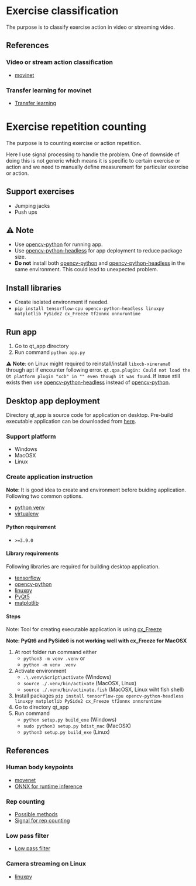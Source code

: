 # Exercise classification

The purpose is to classify exercise action in video or streaming video.

## References

### Video or stream action classification

- [movinet](https://www.tensorflow.org/hub/tutorials/movinet)

### Transfer learning for movinet

- [Transfer learning](https://github.com/tensorflow/models/blob/master/official/projects/movinet/movinet_streaming_model_training_and_inference.ipynb)

# Exercise repetition counting

The purpose is to counting exercise or action repetition.

Here I use signal processing to handle the problem. One of downside of doing
this is not generic which means it is specific to certain exercise or action and
we need to manually define measurement for particular exercise or action.

## Support exercises

- Jumping jacks
- Push ups

## ⚠ Note

- Use [opencv-python](https://pypi.org/project/opencv-python/) for running app.
- Use [opencv-python-headless](https://pypi.org/project/opencv-python-headless/) for app deployment to reduce package size.
- **Do not** install both [opencv-python](https://pypi.org/project/opencv-python/) and [opencv-python-headless](https://pypi.org/project/opencv-python-headless/) in the same environment. This could lead to unexpected problem.

## Install libraries

- Create isolated environment if needed.
- `pip install tensorflow-cpu opencv-python-headless linuxpy matplotlib PySide2 cx_Freeze tf2onnx onnxruntime`

## Run app

1. Go to qt_app directory
2. Run command `python app.py`

⚠ **Note**: on Linux might required to reinstall/install `libxcb-xinerama0` through apt
if encounter following error.
`qt.qpa.plugin: Could not load the Qt platform plugin "xcb" in "" even though it was found`. If issue still exists then use [opencv-python-headless](https://pypi.org/project/opencv-python-headless/) instead of [opencv-python](https://pypi.org/project/opencv-python/).

## Desktop app deployment

Directory qt_app is source code for application on desktop. Pre-build executable application can be downloaded from [here](https://mega.nz/folder/WJhi0ZTK#eWCuymKMZLN0NJTfE995Bg).

### Support platform

- Windows
- MacOSX
- Linux

### Create application instruction

**Note**: It is good idea to create and environment
before buiding application. Following two common options.

- [python venv](https://docs.python.org/3/library/venv.html)
- [virtualenv](https://virtualenv.pypa.io/en/latest/)

#### Python requirement

- `>=3.9.0`

#### Library requirements

Following libraries are required for building desktop application.

- [tensorflow](https://pypi.org/project/tensorflow/)
- [opencv-python](https://pypi.org/project/opencv-python/)
- [linuxpy](https://github.com/tiagocoutinho/linuxpy)
- [PyQt5](https://pypi.org/project/PyQt5/)
- [matplotlib](https://pypi.org/project/matplotlib/)

#### Steps

Note: Tool for creating executable application is using
[cx_Freeze](https://cx-freeze.readthedocs.io/en/stable/index.html)

**Note: PyQt6 and PySide6 is not working well with cx_Freeze for MacOSX**

1. At root folder run command either
   - `python3 -m venv .venv`
     or
   - `python -m venv .venv`
2. Activate environment
   - `.\.venv\Script\activate` (Windows)
   - `source ./.venv/bin/activate` (MacOSX, Linux)
   - `source ./.venv/bin/activate.fish` (MacOSX, Linux wiht fish shell)
3. Install packages
   `pip install tensorflow-cpu opencv-python-headless linuxpy matplotlib PySide2 cx_Freeze tf2onnx onnxruntime`
4. Go to directory qt_app
5. Run command
   - `python setup.py build_exe` (Windows)
   - `sudo python3 setup.py bdist_mac` (MacOSX)
   - `python3 setup.py build_exe` (Linux)

## References

### Human body keypoints

- [movenet](https://www.kaggle.com/models/google/movenet/tfLite/singlepose-thunder)
- [ONNX for runtime inference](https://onnxruntime.ai/)

### Rep counting

- [Possible methods](https://towardsdatascience.com/vision-based-rep-counting-in-the-wild-cb9a4d1bdb7e)
- [Signal for rep counting](https://towardsdatascience.com/building-an-exercise-rep-counter-using-ideas-from-signal-processing-fcdf14e76f81)

### Low pass filter

- [Low pass filter](https://dobrian.github.io/cmp/topics/filters/lowpassfilter.html)

### Camera streaming on Linux

- [linuxpy](https://github.com/tiagocoutinho/linuxpy)

